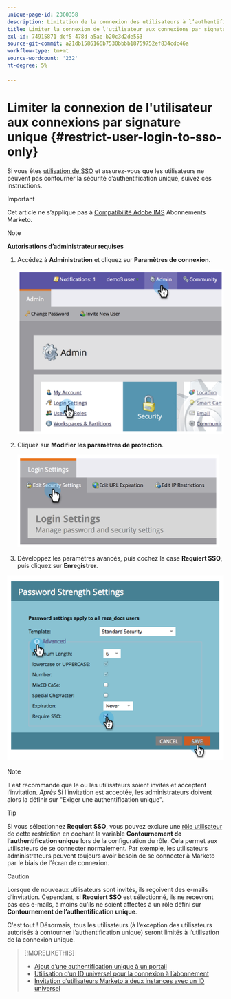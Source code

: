 ```yaml
---
unique-page-id: 2360358
description: Limitation de la connexion des utilisateurs à l’authentification unique - Documents Marketo - Documentation du produit
title: Limiter la connexion de l'utilisateur aux connexions par signature unique
exl-id: 74915871-dcf5-478d-a5ae-b20c3d2de553
source-git-commit: a21db1586166b7530bbbb18759752ef834cdc46a
workflow-type: tm+mt
source-wordcount: '232'
ht-degree: 5%

---
```


# Limiter la connexion de l&#39;utilisateur aux connexions par signature unique {#restrict-user-login-to-sso-only}

Si vous êtes [utilisation de SSO](/help/marketo/product-docs/administration/additional-integrations/add-single-sign-on-to-a-portal.md) et assurez-vous que les utilisateurs ne peuvent pas contourner la sécurité d’authentification unique, suivez ces instructions.

>[!IMPORTANT]
>
>Cet article ne s’applique pas à [Compatibilité Adobe IMS](/help/marketo/product-docs/administration/marketo-with-adobe-identity/overview.md) Abonnements Marketo.

>[!NOTE]
>
>**Autorisations d’administrateur requises**

1. Accédez à **Administration** et cliquez sur **Paramètres de connexion**.

   ![](assets/image2014-9-24-14-3a44-3a40.png)

1. Cliquez sur **Modifier les paramètres de protection**.

   ![](assets/image2014-9-24-14-3a44-3a53.png)

1. Développez les paramètres avancés, puis cochez la case **Requiert SSO**, puis cliquez sur **Enregistrer**.

![](assets/image2014-9-24-14-3a45-3a6.png)

>[!NOTE]
>
>Il est recommandé que le ou les utilisateurs soient invités et acceptent l’invitation. _Après_ Si l’invitation est acceptée, les administrateurs doivent alors la définir sur &quot;Exiger une authentification unique&quot;.

>[!TIP]
>
>Si vous sélectionnez **Requiert SSO**, vous pouvez exclure une [rôle utilisateur](/help/marketo/product-docs/administration/users-and-roles/create-delete-edit-and-change-a-user-role.md) de cette restriction en cochant la variable **Contournement de l’authentification unique** lors de la configuration du rôle. Cela permet aux utilisateurs de se connecter normalement. Par exemple, les utilisateurs administrateurs peuvent toujours avoir besoin de se connecter à Marketo par le biais de l’écran de connexion.

>[!CAUTION]
>
>Lorsque de nouveaux utilisateurs sont invités, ils reçoivent des e-mails d’invitation. Cependant, si **Requiert SSO** est sélectionné, ils ne recevront pas ces e-mails, à moins qu’ils ne soient affectés à un rôle défini sur **Contournement de l’authentification unique**.

C&#39;est tout ! Désormais, tous les utilisateurs (à l’exception des utilisateurs autorisés à contourner l’authentification unique) seront limités à l’utilisation de la connexion unique.

>[!MORELIKETHIS]
>
>* [Ajout d’une authentification unique à un portail](/help/marketo/product-docs/administration/additional-integrations/add-single-sign-on-to-a-portal.md)
>* [Utilisation d’un ID universel pour la connexion à l’abonnement](/help/marketo/product-docs/administration/settings/using-a-universal-id-for-subscription-login.md)
>* [Invitation d’utilisateurs Marketo à deux instances avec un ID universel](https://nation.marketo.com/t5/Knowledgebase/Inviting-Marketo-Users-to-Two-Instances-with-Universal-ID-UID/ta-p/251122)

